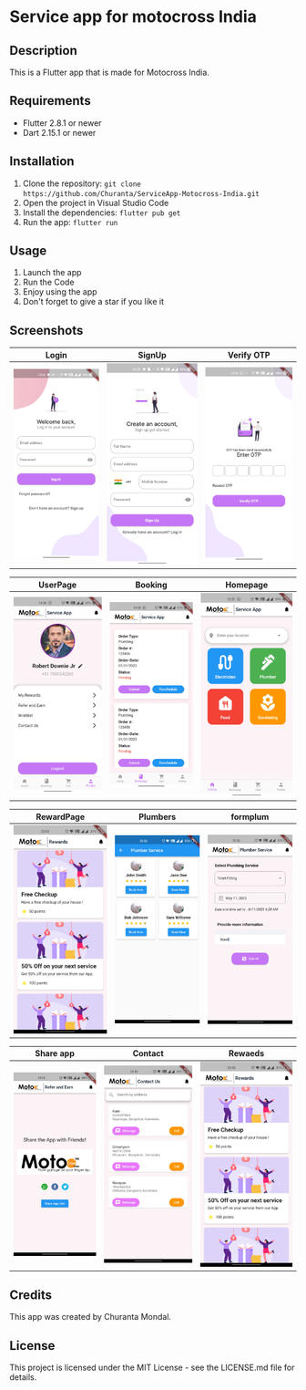 # Service app for motocross India

## Description

This is a Flutter app that is made for Motocross India.

## Requirements

- Flutter 2.8.1 or newer
- Dart 2.15.1 or newer

## Installation

1. Clone the repository: `git clone https://github.com/Churanta/ServiceApp-Motocross-India.git`
2. Open the project in Visual Studio Code
3. Install the dependencies: `flutter pub get`
4. Run the app: `flutter run`

## Usage

1. Launch the app
2. Run the Code
3. Enjoy using the app
4. Don't forget to give a star if you like it

## Screenshots

|              Login               |              SignUp              |            Verify OTP            |
| :------------------------------: | :------------------------------: | :------------------------------: |
| ![](screenshots/screenshot1.jpg) | ![](screenshots/screenshot2.jpg) | ![](screenshots/screenshot3.jpg) |

|             UserPage             |             Booking              |             Homepage             |
| :------------------------------: | :------------------------------: | :------------------------------: |
| ![](screenshots/screenshot4.jpg) | ![](screenshots/screenshot5.jpg) | ![](screenshots/screenshot6.jpg) |

|            RewardPage            |             Plumbers             |             formplum             |
| :------------------------------: | :------------------------------: | :------------------------------: |
| ![](screenshots/screenshot7.jpg) | ![](screenshots/screenshot8.jpg) | ![](screenshots/screenshot9.jpg) |

|             Share app             |              Contact              |             Rewaeds              |
| :-------------------------------: | :-------------------------------: | :------------------------------: |
| ![](screenshots/screenshot10.jpg) | ![](screenshots/screenshot11.jpg) | ![](screenshots/screenshot7.jpg) |

## Credits

This app was created by Churanta Mondal.

## License

This project is licensed under the MIT License - see the LICENSE.md file for details.
